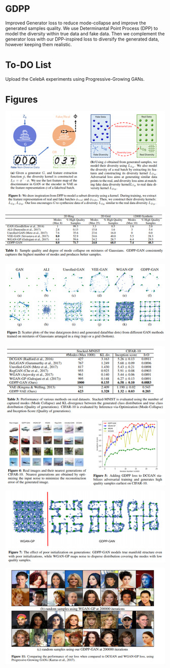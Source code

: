 # GDPP
Improved Generator loss to reduce mode-collapse and improve the generated samples quality. We use Determinantal Point Process (DPP) to model the diversity within true data and fake data. Then we complement the generator loss with our DPP-inspired loss to diversify the generated data, however keeping them realistic.


# To-DO List
Upload the CelebA experiments using Progressive-Growing GANs.


# Figures

<p align="center">
  <img src ="https://github.com/M-Elfeki/GDPP/blob/master/Figures/Fig_1.png"/>
</p>

![alt text](https://github.com/M-Elfeki/GDPP/blob/master/Figures/Fig_2.png)


![alt text](https://github.com/M-Elfeki/GDPP/blob/master/Figures/Fig_3.png)


![alt text](https://github.com/M-Elfeki/GDPP/blob/master/Figures/Fig_4.png)


![alt text](https://github.com/M-Elfeki/GDPP/blob/master/Figures/Fig_5.png)


![alt text](https://github.com/M-Elfeki/GDPP/blob/master/Figures/Fig_6.png)


![alt text](https://github.com/M-Elfeki/GDPP/blob/master/Figures/Fig_7.png)
